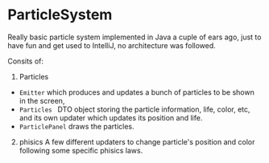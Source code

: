 # ParticleSystem
Really basic particle system implemented in Java a cuple of ears ago, just to have fun and get used to IntelliJ, no architecture was followed.

Consits of:
1.  Particles
- `Emitter` which produces and updates a bunch of particles to be shown in the screen,
- `Particles ` DTO object storing the particle information, life, color, etc, and its own updater which updates its position and life.
- `ParticlePanel` draws the particles.

2.  phisics
A few different updaters to change particle's position and color following some specific phisics laws.
